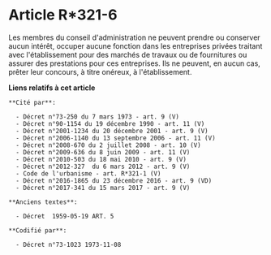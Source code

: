 # Article R*321-6

Les membres du conseil d'administration ne peuvent prendre ou conserver aucun intérêt, occuper aucune fonction dans les
entreprises privées traitant avec l'établissement pour des marchés de travaux ou de fournitures ou assurer des prestations
pour ces entreprises. Ils ne peuvent, en aucun cas, prêter leur concours, à titre onéreux, à l'établissement.

**Liens relatifs à cet article**

	**Cité par**:

	  - Décret n°73-250 du 7 mars 1973 - art. 9 (V)
	  - Décret n°90-1154 du 19 décembre 1990 - art. 11 (V)
	  - Décret n°2001-1234 du 20 décembre 2001 - art. 9 (V)
	  - Décret n°2006-1140 du 13 septembre 2006 - art. 11 (V)
	  - Décret n°2008-670 du 2 juillet 2008 - art. 10 (V)
	  - Décret n°2009-636 du 8 juin 2009 - art. 11 (V)
	  - Décret n°2010-503 du 18 mai 2010 - art. 9 (V)
	  - Décret n°2012-327  du 6 mars 2012 - art. 9 (V)
	  - Code de l'urbanisme - art. R*321-1 (V)
	  - Décret n°2016-1865 du 23 décembre 2016 - art. 9 (VD)
	  - Décret n°2017-341 du 15 mars 2017 - art. 9 (V)

	**Anciens textes**:

	  - Décret  1959-05-19 ART. 5

	**Codifié par**:

	  - Décret n°73-1023 1973-11-08
